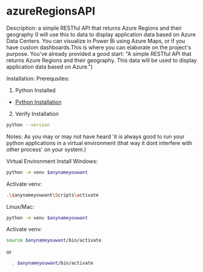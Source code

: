 ﻿# azureRegionsAPI

 Description: a simple RESTful API that returns Azure Regions and their geography (I will use this to data to display application data based on Azure Data Centers. You can visualize in Power Bi using Azure Maps, or if you have custom dashboards.This is where you can elaborate on the project's purpose. You've already provided a good start: "A simple RESTful API that returns Azure Regions and their geography. This data will be used to display application data based on Azure.")

Installation: 
Prerequsites:
1. Python Installed
- [Python Installation](https://www.python.org/downloads/)
2. Verify Installation
```bash
python --version
```

Notes:
As you may or may not have heard 'it is always good to run your python applications in a virtual environment (that way it dont interfere with other process' on your system.)

Virtual Environment Install
Windows: 
```bash
python -m venv $anynameyouwant
```
Activate venv: 
```bash
.\$anynameyouwant\Scripts\activate
```
Linux/Mac: 
```bash
python -m venv $anynameyouwant
```
Activate venv:
```bash 
source $anynameyouwant/bin/activate
```
 or
```bash
  . $anynameyouwant/bin/activate
```
